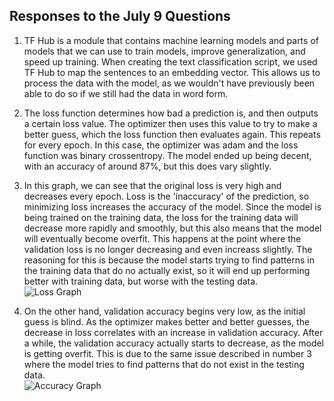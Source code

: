 ## Responses to the July 9 Questions
1. TF Hub is a module that contains machine learning models and parts of models that we can use to train models, improve generalization, and speed up training. When creating the text classification script, we used TF Hub to map the sentences to an embedding vector. This allows us to process the data with the model, as we wouldn't have previously been able to do so if we still had the data in word form.
2. The loss function determines how bad a prediction is, and then outputs a certain loss value. The optimizer then uses this value to try to make a better guess, which the loss function then evaluates again. This repeats for every epoch. In this case, the optimizer was adam and the loss function was binary crossentropy. The model ended up being decent, with an accuracy of around 87%, but this does vary slightly.
3. In this graph, we can see that the original loss is very high and decreases every epoch. Loss is the 'inaccuracy' of the prediction, so minimizing loss increases the accuracy of the model. Since the model is being trained on the training data, the loss for the training data will decrease more rapidly and smoothly, but this also means that the model will eventually become overfit. This happens at the point where the validation loss is no longer decreasing and even increass slightly. The reasoning for this is because the model starts trying to find patterns in the training data that do no actually exist, so it will end up performing better with training data, but worse with the testing data.  
![Loss Graph](https://user-images.githubusercontent.com/67922851/87076722-1fea9300-c1f0-11ea-9f3e-900db957aaed.png)

4. On the other hand, validation accuracy begins very low, as the initial guess is blind. As the optimizer makes better and better guesses, the decrease in loss correlates with an increase in validation accuracy. After a while, the validation accuracy actually starts to decrease, as the model is getting overfit. This is due to the same issue described in number 3 where the model tries to find patterns that do not exist in the testing data.  
![Accuracy Graph](https://user-images.githubusercontent.com/67922851/87114902-cf9b2180-c23f-11ea-81a6-b9466ec6b5da.png)
